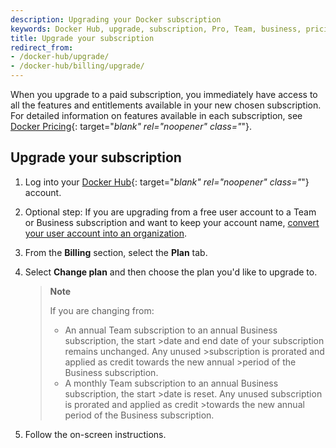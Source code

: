 ```yaml
---
description: Upgrading your Docker subscription
keywords: Docker Hub, upgrade, subscription, Pro, Team, business, pricing plan,
title: Upgrade your subscription
redirect_from:
- /docker-hub/upgrade/
- /docker-hub/billing/upgrade/
---
```


When you upgrade to a paid subscription, you immediately have access to all the features and entitlements available in your new chosen subscription. For detailed information on features available in each subscription, see [Docker Pricing](https://www.docker.com/pricing){: target="_blank" rel="noopener" class="_"}.

## Upgrade your subscription 

1. Log into your [Docker Hub](https://hub.docker.com){: target="_blank" rel="noopener" class="_"} account.

2. Optional step: If you are upgrading from a free user account to a Team or Business subscription and want to keep your account name, [convert your user account into an organization](../docker-hub/convert-account.md).

3. From the **Billing** section, select the **Plan** tab.

4. Select **Change plan** and then choose the plan you'd like to upgrade to. 

    >**Note**
    >
    > If you are changing from:
    >- An annual Team subscription to an annual Business subscription, the start >date and end date of your subscription remains unchanged. Any unused >subscription is prorated and applied as credit towards the new annual >period of the Business subscription.
    >- A monthly Team subscription to an annual Business subscription, the start >date is reset. Any unused subscription is prorated and applied as credit >towards the new annual period of the Business subscription.

5. Follow the on-screen instructions.
 
